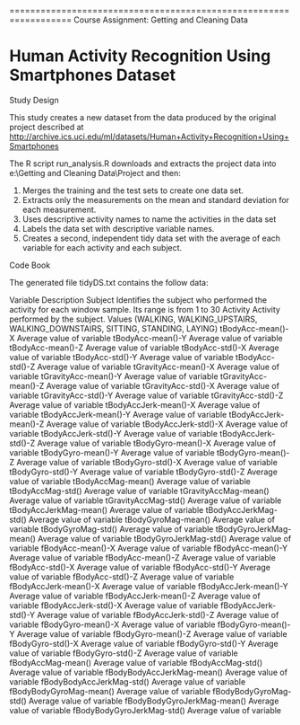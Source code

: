 ==================================================================
Course Assignment: Getting and Cleaning Data

Human Activity Recognition Using Smartphones Dataset
==================================================================

Study Design

This study creates a new dataset from the data produced by the original project described at http://archive.ics.uci.edu/ml/datasets/Human+Activity+Recognition+Using+Smartphones

The R script run_analysis.R downloads and extracts the project data into e:\Getting and Cleaning Data\Project and then:
1.	Merges the training and the test sets to create one data set.
2.	Extracts only the measurements on the mean and standard deviation for each measurement. 
3.	Uses descriptive activity names to name the activities in the data set
4.	Labels the data set with descriptive variable names. 
5.	Creates a second, independent tidy data set with the average of each variable for each activity and each subject. 

Code Book

The generated file tidyDS.txt contains the follow data:

Variable			Description
Subject				Identifies the subject who performed the activity for each window sample. Its range is from 1 to 30
Activity			Activity performed by the subject.  Values (WALKING, WALKING_UPSTAIRS, WALKING_DOWNSTAIRS, SITTING, STANDING, LAYING)
tBodyAcc-mean()-X		Average value of variable
tBodyAcc-mean()-Y		Average value of variable
tBodyAcc-mean()-Z		Average value of variable
tBodyAcc-std()-X		Average value of variable
tBodyAcc-std()-Y		Average value of variable
tBodyAcc-std()-Z		Average value of variable
tGravityAcc-mean()-X		Average value of variable
tGravityAcc-mean()-Y		Average value of variable
tGravityAcc-mean()-Z		Average value of variable
tGravityAcc-std()-X		Average value of variable
tGravityAcc-std()-Y		Average value of variable
tGravityAcc-std()-Z		Average value of variable
tBodyAccJerk-mean()-X		Average value of variable
tBodyAccJerk-mean()-Y		Average value of variable
tBodyAccJerk-mean()-Z		Average value of variable
tBodyAccJerk-std()-X		Average value of variable
tBodyAccJerk-std()-Y		Average value of variable
tBodyAccJerk-std()-Z		Average value of variable
tBodyGyro-mean()-X		Average value of variable
tBodyGyro-mean()-Y		Average value of variable
tBodyGyro-mean()-Z		Average value of variable
tBodyGyro-std()-X		Average value of variable
tBodyGyro-std()-Y		Average value of variable
tBodyGyro-std()-Z		Average value of variable
tBodyAccMag-mean()		Average value of variable
tBodyAccMag-std()		Average value of variable
tGravityAccMag-mean()		Average value of variable
tGravityAccMag-std()		Average value of variable
tBodyAccJerkMag-mean()		Average value of variable
tBodyAccJerkMag-std()		Average value of variable
tBodyGyroMag-mean()		Average value of variable
tBodyGyroMag-std()		Average value of variable
tBodyGyroJerkMag-mean()		Average value of variable
tBodyGyroJerkMag-std()		Average value of variable
fBodyAcc-mean()-X		Average value of variable
fBodyAcc-mean()-Y		Average value of variable
fBodyAcc-mean()-Z		Average value of variable
fBodyAcc-std()-X		Average value of variable
fBodyAcc-std()-Y		Average value of variable
fBodyAcc-std()-Z		Average value of variable
fBodyAccJerk-mean()-X		Average value of variable
fBodyAccJerk-mean()-Y		Average value of variable
fBodyAccJerk-mean()-Z		Average value of variable
fBodyAccJerk-std()-X		Average value of variable
fBodyAccJerk-std()-Y		Average value of variable
fBodyAccJerk-std()-Z		Average value of variable
fBodyGyro-mean()-X		Average value of variable
fBodyGyro-mean()-Y		Average value of variable
fBodyGyro-mean()-Z		Average value of variable
fBodyGyro-std()-X		Average value of variable
fBodyGyro-std()-Y		Average value of variable
fBodyGyro-std()-Z		Average value of variable
fBodyAccMag-mean()		Average value of variable
fBodyAccMag-std()		Average value of variable
fBodyBodyAccJerkMag-mean()	Average value of variable
fBodyBodyAccJerkMag-std()	Average value of variable
fBodyBodyGyroMag-mean()		Average value of variable
fBodyBodyGyroMag-std()		Average value of variable
fBodyBodyGyroJerkMag-mean()	Average value of variable
fBodyBodyGyroJerkMag-std()	Average value of variable

